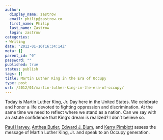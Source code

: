 ```yaml
---
author:
  display_name: zastrow
  email: philip@zastrow.co
  first_name: Philip
  last_name: Zastrow
  login: zastrow
categories:
- Writing
date: "2012-01-16T16:34:14Z"
meta: {}
parent_id: "0"
password: ""
published: true
status: publish
tags: []
title: Martin Luther King in the Era of Occupy
type: post
url: /2012/01/martin-luther-king-in-the-era-of-occupy/
---
```

<p>Today is Martin Luther King, Jr. Day here in the United States. We celebrate and honor a life devoted to fighting oppression and discrimination. At the same time we need to reflect where we stand as a nation. Can we say with an astute confidence that King’s dream is realized? I don’t believe so.</p>
<p><a href="http://www.religiondispatches.org/contributors/paulharvey/">Paul Harvey</a>, <a href="http://www.religiondispatches.org/contributors/antheabutler/">Anthea Butler</a>, <a href="http://www.religiondispatches.org/contributors/edwardjblum/">Edward J. Blum</a>, and <a href="http://www.religiondispatches.org/contributors/kerrypimblott/">Kerry Pimblott</a> assess the message of Martin Luther King, Jr. and speak to an Occupy generation.</p>

